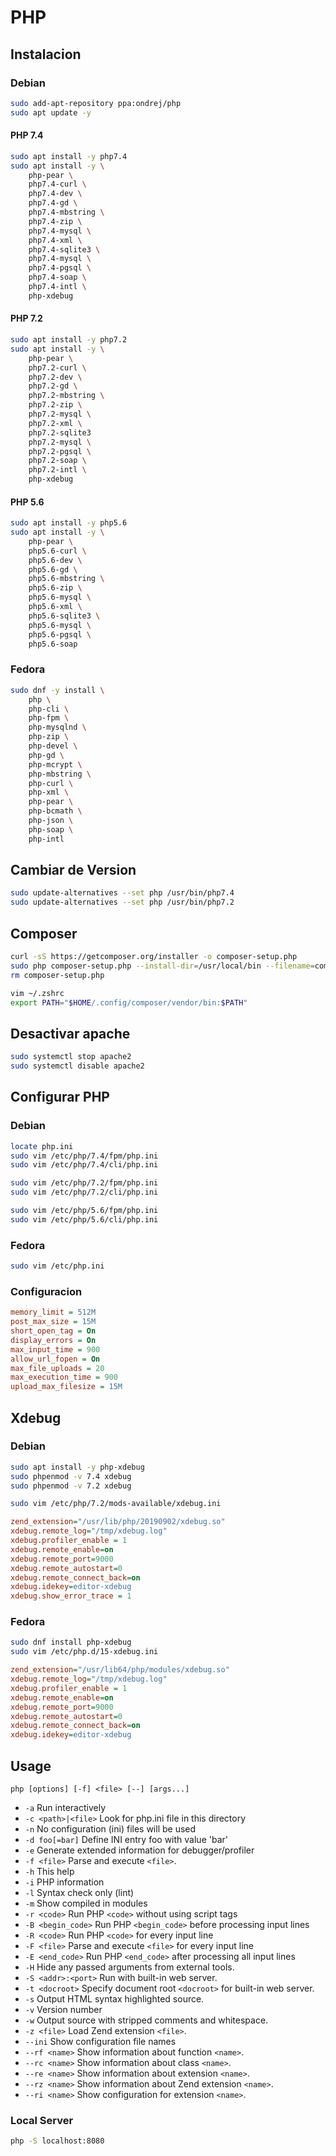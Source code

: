 # PHP

## Instalacion

### Debian
```bash
sudo add-apt-repository ppa:ondrej/php
sudo apt update -y
```

#### PHP 7.4
```bash
sudo apt install -y php7.4
sudo apt install -y \
    php-pear \
    php7.4-curl \
    php7.4-dev \
    php7.4-gd \
    php7.4-mbstring \
    php7.4-zip \
    php7.4-mysql \
    php7.4-xml \
    php7.4-sqlite3 \
    php7.4-mysql \
    php7.4-pgsql \
    php7.4-soap \
    php7.4-intl \
    php-xdebug
```

#### PHP 7.2
```bash
sudo apt install -y php7.2
sudo apt install -y \
    php-pear \
    php7.2-curl \
    php7.2-dev \
    php7.2-gd \
    php7.2-mbstring \
    php7.2-zip \
    php7.2-mysql \
    php7.2-xml \
    php7.2-sqlite3 
    php7.2-mysql \
    php7.2-pgsql \
    php7.2-soap \
    php7.2-intl \
    php-xdebug
```

#### PHP 5.6
```bash
sudo apt install -y php5.6
sudo apt install -y \
    php-pear \
    php5.6-curl \
    php5.6-dev \
    php5.6-gd \
    php5.6-mbstring \
    php5.6-zip \
    php5.6-mysql \
    php5.6-xml \
    php5.6-sqlite3 \
    php5.6-mysql \
    php5.6-pgsql \
    php5.6-soap
```

### Fedora
```bash
sudo dnf -y install \
    php \
    php-cli \
    php-fpm \
    php-mysqlnd \
    php-zip \
    php-devel \
    php-gd \
    php-mcrypt \
    php-mbstring \
    php-curl \
    php-xml \
    php-pear \
    php-bcmath \
    php-json \
    php-soap \
    php-intl
```

## Cambiar de Version
```bash
sudo update-alternatives --set php /usr/bin/php7.4
sudo update-alternatives --set php /usr/bin/php7.2
```

## Composer

```bash
curl -sS https://getcomposer.org/installer -o composer-setup.php
sudo php composer-setup.php --install-dir=/usr/local/bin --filename=composer
rm composer-setup.php
```

```bash
vim ~/.zshrc
export PATH="$HOME/.config/composer/vendor/bin:$PATH"
```

## Desactivar apache
```bash
sudo systemctl stop apache2
sudo systemctl disable apache2
```

## Configurar PHP

### Debian
```bash
locate php.ini
sudo vim /etc/php/7.4/fpm/php.ini
sudo vim /etc/php/7.4/cli/php.ini

sudo vim /etc/php/7.2/fpm/php.ini
sudo vim /etc/php/7.2/cli/php.ini

sudo vim /etc/php/5.6/fpm/php.ini
sudo vim /etc/php/5.6/cli/php.ini

```

### Fedora
```bash
sudo vim /etc/php.ini
```

### Configuracion
```INI
memory_limit = 512M
post_max_size = 15M
short_open_tag = On
display_errors = On
max_input_time = 900
allow_url_fopen = On
max_file_uploads = 20
max_execution_time = 900
upload_max_filesize = 15M
```

## Xdebug

### Debian
```bash
sudo apt install -y php-xdebug
sudo phpenmod -v 7.4 xdebug
sudo phpenmod -v 7.2 xdebug

sudo vim /etc/php/7.2/mods-available/xdebug.ini
```

```ini
zend_extension="/usr/lib/php/20190902/xdebug.so"
xdebug.remote_log="/tmp/xdebug.log"
xdebug.profiler_enable = 1
xdebug.remote_enable=on
xdebug.remote_port=9000
xdebug.remote_autostart=0
xdebug.remote_connect_back=on
xdebug.idekey=editor-xdebug
xdebug.show_error_trace = 1
```

### Fedora

```bash
sudo dnf install php-xdebug
sudo vim /etc/php.d/15-xdebug.ini
```

```ini
zend_extension="/usr/lib64/php/modules/xdebug.so"
xdebug.remote_log="/tmp/xdebug.log"
xdebug.profiler_enable = 1
xdebug.remote_enable=on
xdebug.remote_port=9000
xdebug.remote_autostart=0
xdebug.remote_connect_back=on
xdebug.idekey=editor-xdebug
```

## Usage
`php [options] [-f] <file> [--] [args...]`

- `-a`               Run interactively
- `-c <path>|<file>` Look for php.ini file in this directory
- `-n`               No configuration (ini) files will be used
- `-d foo[=bar]`     Define INI entry foo with value 'bar'
- `-e`               Generate extended information for debugger/profiler
- `-f <file>`        Parse and execute `<file>`.
- `-h`               This help
- `-i`               PHP information
- `-l`               Syntax check only (lint)
- `-m`               Show compiled in modules
- `-r <code>`        Run PHP `<code>` without using script tags <?..?>
- `-B <begin_code>`  Run PHP `<begin_code>` before processing input lines
- `-R <code>`        Run PHP `<code>` for every input line
- `-F <file>`        Parse and execute `<file>` for every input line
- `-E <end_code>`    Run PHP `<end_code>` after processing all input lines
- `-H`               Hide any passed arguments from external tools.
- `-S <addr>:<port>` Run with built-in web server.
- `-t <docroot>`     Specify document root `<docroot>` for built-in web server.
- `-s`               Output HTML syntax highlighted source.
- `-v`               Version number
- `-w`               Output source with stripped comments and whitespace.
- `-z <file>`        Load Zend extension `<file>`.
- `--ini`            Show configuration file names
- `--rf <name>`      Show information about function `<name>`.
- `--rc <name>`      Show information about class `<name>`.
- `--re <name>`      Show information about extension `<name>`.
- `--rz <name>`      Show information about Zend extension `<name>`.
- `--ri <name>`      Show configuration for extension `<name>`.

### Local Server
```bash
php -S localhost:8080
```